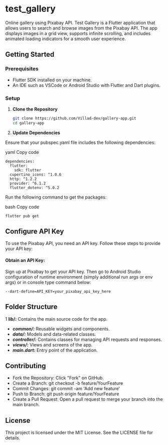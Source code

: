 # test_gallery

Online gallery using Pixabay API. Test Gallery is a Flutter application that allows users to search and browse images from the Pixabay API. The app displays images in a grid view, supports infinite scrolling, and includes animated loading indicators for a smooth user experience.

## Getting Started

### Prerequisites

- Flutter SDK installed on your machine.
- An IDE such as VSCode or Android Studio with Flutter and Dart plugins.

### Setup

1. **Clone the Repository**

   ```bash
   git clone https://github.com/Villad-dev/gallery-app.git
   cd gallery-app

2. **Update Dependencies**

Ensure that your pubspec.yaml file includes the following dependencies:

yaml
Copy code
```
dependencies:
  flutter:
    sdk: flutter
  cupertino_icons: ^1.0.6
  http: ^1.2.2
  provider: ^6.1.2
  flutter_dotenv: ^5.0.2
```
Run the following command to get the packages:

bash
Copy code
```
flutter pub get
```
## Configure API Key

To use the Pixabay API, you need an API key. Follow these steps to provide your API key:

#### Obtain an API Key:

Sign up at Pixabay to get your API key. Then go to Android Studio configuration of runtime environment (simply additional run args or env args) or in console type command below:

```
--dart-define=API_KEY=your_pixabay_api_key_here
```

## Folder Structure
1 **lib/:** Contains the main source code for the app.

 - ***common/:*** Reusable widgets and components.
 - ***data/:*** Models and data-related classes.
 - ***controller/:*** Contains classes for managing API requests and responses.
 - ***views/:*** Views and screens of the app.
 - ***main.dart:*** Entry point of the application.

## Contributing
- Fork the Repository: Click "Fork" on GitHub.
- Create a Branch: git checkout -b feature/YourFeature
- Commit Changes: git commit -am 'Add new feature'
- Push to Branch: git push origin feature/YourFeature
- Create a Pull Request: Open a pull request to merge your branch into the main branch.
## License
This project is licensed under the MIT License. See the LICENSE file for details.